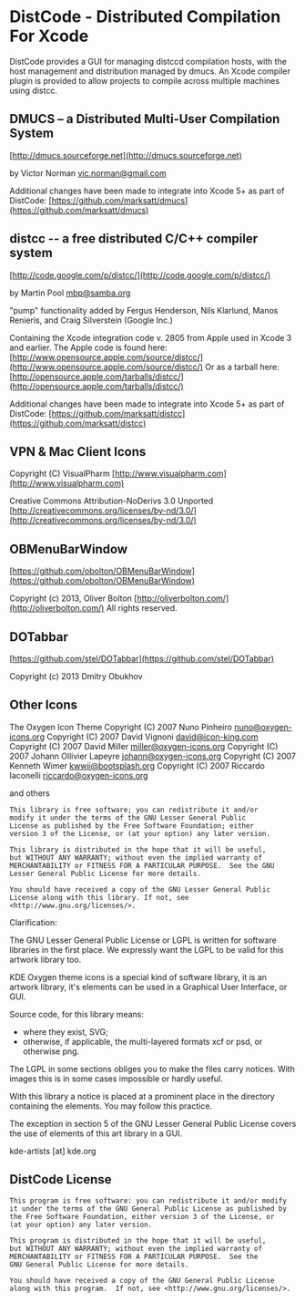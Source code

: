 DistCode - Distributed Compilation For Xcode
============================================
			
DistCode provides a GUI for managing distccd compilation hosts, with
the host management and distribution managed by dmucs. An Xcode compiler
plugin is provided to allow projects to compile across multiple machines using
distcc. 						

DMUCS – a Distributed Multi-User Compilation System
---------------------------------------------------

[http://dmucs.sourceforge.net](http://dmucs.sourceforge.net)

by Victor Norman <vic.norman@gmail.com>

Additional changes have been made to integrate into Xcode 5+ as part of DistCode:
	 [https://github.com/marksatt/dmucs](https://github.com/marksatt/dmucs)

distcc -- a free distributed C/C++ compiler system
--------------------------------------------------

[http://code.google.com/p/distcc/](http://code.google.com/p/distcc/)

by Martin Pool <mbp@samba.org>

"pump" functionality added by Fergus Henderson, Nils Klarlund, Manos Renieris, and Craig Silverstein (Google Inc.)
			    
Containing the Xcode integration code v. 2805 from Apple used in Xcode 3 and earlier.
The Apple code is found here: [http://www.opensource.apple.com/source/distcc/](http://www.opensource.apple.com/source/distcc/)
Or as a tarball here: [http://opensource.apple.com/tarballs/distcc/](http://opensource.apple.com/tarballs/distcc/)

Additional changes have been made to integrate into Xcode 5+ as part of DistCode:
	 [https://github.com/marksatt/distcc](https://github.com/marksatt/distcc)

VPN & Mac Client Icons
----------------------

Copyright (C) VisualPharm [http://www.visualpharm.com](http://www.visualpharm.com)

Creative Commons Attribution-NoDerivs 3.0 Unported
	[http://creativecommons.org/licenses/by-nd/3.0/](http://creativecommons.org/licenses/by-nd/3.0/)

OBMenuBarWindow
---------------

[https://github.com/obolton/OBMenuBarWindow](https://github.com/obolton/OBMenuBarWindow)

Copyright (c) 2013, Oliver Bolton [http://oliverbolton.com/](http://oliverbolton.com/)
All rights reserved.

DOTabbar
--------

[https://github.com/stel/DOTabbar](https://github.com/stel/DOTabbar)

Copyright (c) 2013 Dmitry Obukhov

Other Icons
-----------

The Oxygen Icon Theme
    Copyright (C) 2007 Nuno Pinheiro <nuno@oxygen-icons.org>
    Copyright (C) 2007 David Vignoni <david@icon-king.com>
    Copyright (C) 2007 David Miller <miller@oxygen-icons.org>
    Copyright (C) 2007 Johann Ollivier Lapeyre <johann@oxygen-icons.org>
    Copyright (C) 2007 Kenneth Wimer <kwwii@bootsplash.org>
    Copyright (C) 2007 Riccardo Iaconelli <riccardo@oxygen-icons.org>
    

and others

    This library is free software; you can redistribute it and/or
    modify it under the terms of the GNU Lesser General Public
    License as published by the Free Software Foundation; either
    version 3 of the License, or (at your option) any later version.

    This library is distributed in the hope that it will be useful,
    but WITHOUT ANY WARRANTY; without even the implied warranty of
    MERCHANTABILITY or FITNESS FOR A PARTICULAR PURPOSE.  See the GNU
    Lesser General Public License for more details.

    You should have received a copy of the GNU Lesser General Public
    License along with this library. If not, see <http://www.gnu.org/licenses/>.

Clarification:

  The GNU Lesser General Public License or LGPL is written for
  software libraries in the first place. We expressly want the LGPL to
  be valid for this artwork library too.

  KDE Oxygen theme icons is a special kind of software library, it is an
  artwork library, it's elements can be used in a Graphical User Interface, or
  GUI.

  Source code, for this library means:
   - where they exist, SVG;
   - otherwise, if applicable, the multi-layered formats xcf or psd, or
  otherwise png.

  The LGPL in some sections obliges you to make the files carry
  notices. With images this is in some cases impossible or hardly useful.

  With this library a notice is placed at a prominent place in the directory
  containing the elements. You may follow this practice.

  The exception in section 5 of the GNU Lesser General Public License covers
  the use of elements of this art library in a GUI.

  kde-artists [at] kde.org

DistCode License
----------------

    This program is free software: you can redistribute it and/or modify
    it under the terms of the GNU General Public License as published by
    the Free Software Foundation, either version 3 of the License, or
    (at your option) any later version.

    This program is distributed in the hope that it will be useful,
    but WITHOUT ANY WARRANTY; without even the implied warranty of
    MERCHANTABILITY or FITNESS FOR A PARTICULAR PURPOSE.  See the
    GNU General Public License for more details.

    You should have received a copy of the GNU General Public License
    along with this program.  If not, see <http://www.gnu.org/licenses/>.
